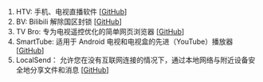 1. HTV: 手机、电视直播软件 [[GitHub](https://github.com/HTWMedia/HTV)]
2. BV: Bilibili 解除国区封锁 [[GitHub](https://github.com/ldm0206/bv)] 
3. TV Bro: 专为电视遥控优化的简单网页浏览器 [[GitHub](https://github.com/truefedex/tv-bro)]
4. SmartTube: 适用于 Android 电视和电视盒的先进（YouTube）播放器 [[GitHub](https://github.com/yuliskov/smarttube)]
5. LocalSend： 允许您在没有互联网连接的情况下，通过本地网络与附近设备安全地分享文件和消息 [[GitHub](https://github.com/localsend/localsend)]